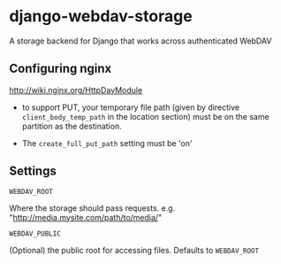 django-webdav-storage
=====================

A storage backend for Django that works across authenticated WebDAV

Configuring nginx
-----------------

http://wiki.nginx.org/HttpDavModule

- to support PUT, your temporary file path (given by directive
  `client_body_temp_path` in the location section) must be on the same
  partition as the destination.

- The `create_full_put_path` setting must be 'on'


Settings
--------

`WEBDAV_ROOT`

Where the storage should pass requests.
e.g. "http://media.mysite.com/path/to/media/"

`WEBDAV_PUBLIC`

(Optional) the public root for accessing files.
Defaults to `WEBDAV_ROOT`

